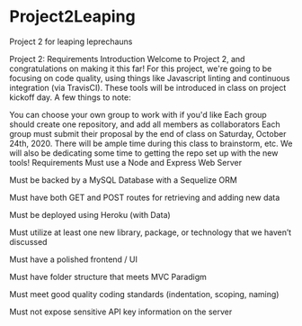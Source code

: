 # Project2Leaping
Project 2 for leaping leprechauns 

Project 2: Requirements
Introduction
Welcome to Project 2, and congratulations on making it this far! For this project, we're going to be focusing on code quality, using things like Javascript linting and continuous integration (via TravisCI). These tools will be introduced in class on project kickoff day. A few things to note:

You can choose your own group to work with if you'd like
Each group should create one repository, and add all members as collaborators
Each group must submit their proposal by the end of class on Saturday, October 24th, 2020. There will be ample time during this class to brainstorm, etc. We will also be dedicating some time to getting the repo set up with the new tools!
Requirements
Must use a Node and Express Web Server

Must be backed by a MySQL Database with a Sequelize ORM

Must have both GET and POST routes for retrieving and adding new data

Must be deployed using Heroku (with Data)

Must utilize at least one new library, package, or technology that we haven’t discussed

Must have a polished frontend / UI

Must have folder structure that meets MVC Paradigm

Must meet good quality coding standards (indentation, scoping, naming)

Must not expose sensitive API key information on the server
